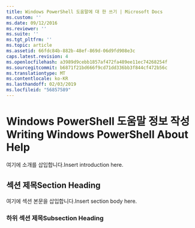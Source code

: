 ```yaml
---
title: Windows PowerShell 도움말에 대 한 쓰기 | Microsoft Docs
ms.custom: ''
ms.date: 09/12/2016
ms.reviewer: ''
ms.suite: ''
ms.tgt_pltfrm: ''
ms.topic: article
ms.assetid: 66fdc84b-882b-48ef-869d-06d9fd908e3c
caps.latest.revision: 4
ms.openlocfilehash: a3989d9cebb1857af472fa489ee11ec74268254f
ms.sourcegitcommit: b6871f21bd666f9cd71dd336bb3f844cf472b56c
ms.translationtype: MT
ms.contentlocale: ko-KR
ms.lasthandoff: 02/03/2019
ms.locfileid: "56857589"
---
```

# <a name="writing-windows-powershell-about-help"></a><span data-ttu-id="27f1b-102">Windows PowerShell 도움말 정보 작성</span><span class="sxs-lookup"><span data-stu-id="27f1b-102">Writing Windows PowerShell About Help</span></span>

<span data-ttu-id="27f1b-103">여기에 소개를 삽입합니다.</span><span class="sxs-lookup"><span data-stu-id="27f1b-103">Insert introduction here.</span></span>

## <a name="section-heading"></a><span data-ttu-id="27f1b-104">섹션 제목</span><span class="sxs-lookup"><span data-stu-id="27f1b-104">Section Heading</span></span>

 <span data-ttu-id="27f1b-105">여기에 섹션 본문을 삽입합니다.</span><span class="sxs-lookup"><span data-stu-id="27f1b-105">Insert section body here.</span></span>

### <a name="subsection-heading"></a><span data-ttu-id="27f1b-106">하위 섹션 제목</span><span class="sxs-lookup"><span data-stu-id="27f1b-106">Subsection Heading</span></span>
